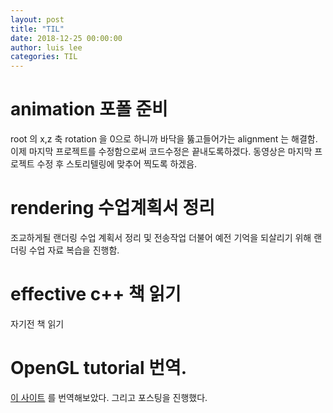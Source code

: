 ```yaml
---
layout: post
title: "TIL"
date: 2018-12-25 00:00:00
author: luis lee
categories: TIL
---
```


# animation 포폴 준비

root 의 x,z 축 rotation 을 0으로 하니까 바닥을 뚫고들어가는 alignment 는 해결함.
이제 마지막 프로젝트를 수정함으로써 코드수정은 끝내도록하겠다.
동영상은 마지막 프로젝트 수정 후 스토리텔링에 맞추어 찍도록 하겠음.

# rendering 수업계획서 정리

조교하게될 랜더링 수업 계획서 정리 및 전송작업
더불어 예전 기억을 되살리기 위해 랜더링 수업 자료 복습을 진행함.

# effective c++ 책 읽기

자기전 책 읽기

# OpenGL tutorial 번역.

[이 사이트](http://www.davidbishop.org/oglmeta) 를 번역해보았다.
그리고 포스팅을 진행했다.
